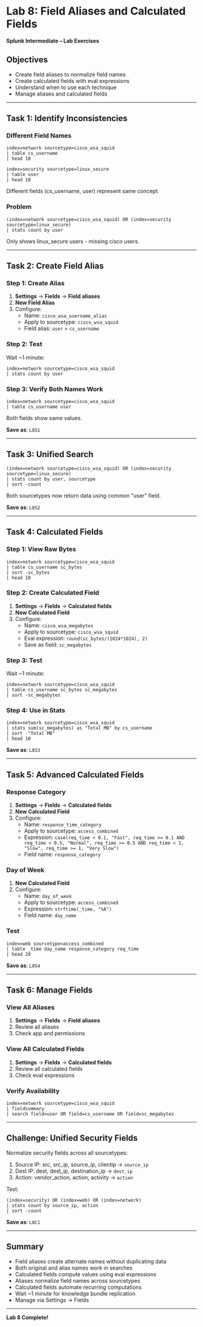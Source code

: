 # Lab 8: Field Aliases and Calculated Fields

**Splunk Intermediate – Lab Exercises**

## Objectives

- Create field aliases to normalize field names
- Create calculated fields with eval expressions
- Understand when to use each technique
- Manage aliases and calculated fields

---

## Task 1: Identify Inconsistencies

### Different Field Names

```spl
index=network sourcetype=cisco_wsa_squid
| table cs_username
| head 10
```

```spl
index=security sourcetype=linux_secure
| table user
| head 10
```

Different fields (cs_username, user) represent same concept.

### Problem

```spl
(index=network sourcetype=cisco_wsa_squid) OR (index=security sourcetype=linux_secure)
| stats count by user
```

Only shows linux_secure users - missing cisco users.

---

## Task 2: Create Field Alias

### Step 1: Create Alias

1. **Settings** → **Fields** → **Field aliases**
2. **New Field Alias**
3. Configure:
   - Name: `cisco_wsa_username_alias`
   - Apply to sourcetype: `cisco_wsa_squid`
   - Field alias: `user` = `cs_username`

### Step 2: Test

Wait ~1 minute:

```spl
index=network sourcetype=cisco_wsa_squid
| stats count by user
```

### Step 3: Verify Both Names Work

```spl
index=network sourcetype=cisco_wsa_squid
| table cs_username user
```

Both fields show same values.

**Save as**: `L8S1`

---

## Task 3: Unified Search

```spl
(index=network sourcetype=cisco_wsa_squid) OR (index=security sourcetype=linux_secure)
| stats count by user, sourcetype
| sort -count
```

Both sourcetypes now return data using common "user" field.

**Save as**: `L8S2`

---

## Task 4: Calculated Fields

### Step 1: View Raw Bytes

```spl
index=network sourcetype=cisco_wsa_squid
| table cs_username sc_bytes
| sort -sc_bytes
| head 10
```

### Step 2: Create Calculated Field

1. **Settings** → **Fields** → **Calculated fields**
2. **New Calculated Field**
3. Configure:
   - Name: `cisco_wsa_megabytes`
   - Apply to sourcetype: `cisco_wsa_squid`
   - Eval expression: `round(sc_bytes/(1024*1024), 2)`
   - Save as field: `sc_megabytes`

### Step 3: Test

Wait ~1 minute:

```spl
index=network sourcetype=cisco_wsa_squid
| table cs_username sc_bytes sc_megabytes
| sort -sc_megabytes
```

### Step 4: Use in Stats

```spl
index=network sourcetype=cisco_wsa_squid
| stats sum(sc_megabytes) as "Total MB" by cs_username
| sort -"Total MB"
| head 10
```

**Save as**: `L8S3`

---

## Task 5: Advanced Calculated Fields

### Response Category

1. **Settings** → **Fields** → **Calculated fields**
2. **New Calculated Field**
3. Configure:
   - Name: `response_time_category`
   - Apply to sourcetype: `access_combined`
   - Expression: `case(req_time < 0.1, "Fast", req_time >= 0.1 AND req_time < 0.5, "Normal", req_time >= 0.5 AND req_time < 1, "Slow", req_time >= 1, "Very Slow")`
   - Field name: `response_category`

### Day of Week

1. **New Calculated Field**
2. Configure:
   - Name: `day_of_week`
   - Apply to sourcetype: `access_combined`
   - Expression: `strftime(_time, "%A")`
   - Field name: `day_name`

### Test

```spl
index=web sourcetype=access_combined
| table _time day_name response_category req_time
| head 20
```

**Save as**: `L8S4`

---

## Task 6: Manage Fields

### View All Aliases

1. **Settings** → **Fields** → **Field aliases**
2. Review all aliases
3. Check app and permissions

### View All Calculated Fields

1. **Settings** → **Fields** → **Calculated fields**
2. Review all calculated fields
3. Check eval expressions

### Verify Availability

```spl
index=network sourcetype=cisco_wsa_squid
| fieldsummary
| search field=user OR field=cs_username OR field=sc_megabytes
```

---

## Challenge: Unified Security Fields

Normalize security fields across all sourcetypes:
1. Source IP: src, src_ip, source_ip, clientip → `source_ip`
2. Dest IP: dest, dest_ip, destination_ip → `dest_ip`
3. Action: vendor_action, action, activity → `action`

Test:
```spl
(index=security) OR (index=web) OR (index=network)
| stats count by source_ip, action
| sort -count
```

**Save as**: `L8C1`

---

## Summary

- Field aliases create alternate names without duplicating data
- Both original and alias names work in searches
- Calculated fields compute values using eval expressions
- Aliases normalize field names across sourcetypes
- Calculated fields automate recurring computations
- Wait ~1 minute for knowledge bundle replication
- Manage via Settings → Fields

---

**Lab 8 Complete!**
